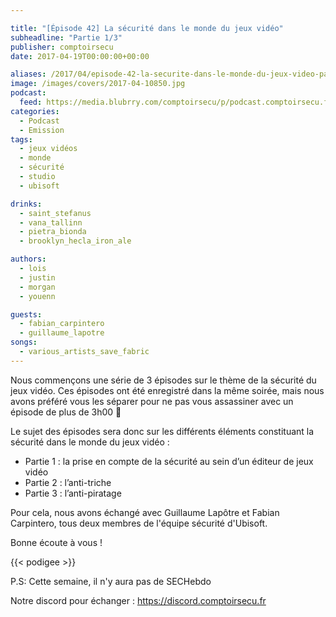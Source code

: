 ```yaml
---

title: "[Épisode 42] La sécurité dans le monde du jeux vidéo"
subheadline: "Partie 1/3"
publisher: comptoirsecu
date: 2017-04-19T00:00:00+00:00

aliases: /2017/04/episode-42-la-securite-dans-le-monde-du-jeux-video-partie-13/
image: /images/covers/2017-04-10850.jpg
podcast:
  feed: https://media.blubrry.com/comptoirsecu/p/podcast.comptoirsecu.fr/CSEC.EP42.2017-04-18.JEUX_VIDEO-1.mp3
categories:
  - Podcast
  - Emission
tags:
  - jeux vidéos
  - monde
  - sécurité
  - studio
  - ubisoft

drinks:
  - saint_stefanus
  - vana_tallinn
  - pietra_bionda
  - brooklyn_hecla_iron_ale

authors:
  - lois
  - justin
  - morgan
  - youenn

guests:
  - fabian_carpintero
  - guillaume_lapotre
songs:
  - various_artists_save_fabric
---
```

Nous commençons une série de 3 épisodes sur le thème de la sécurité du jeux vidéo. Ces épisodes ont été enregistré dans la même soirée, mais nous avons préféré vous les séparer pour ne pas vous assassiner avec un épisode de plus de 3h00 🙂



Le sujet des épisodes sera donc sur les différents éléments constituant la sécurité dans le monde du jeux vidéo :

- Partie 1 : la prise en compte de la sécurité au sein d’un éditeur de jeux vidéo
- Partie 2 : l’anti-triche
- Partie 3 : l’anti-piratage

Pour cela, nous avons échangé avec Guillaume Lapôtre et Fabian Carpintero, tous deux membres de l'équipe sécurité d'Ubisoft.

Bonne écoute à vous !

{{< podigee >}}

P.S: Cette semaine, il n'y aura pas de SECHebdo

Notre discord pour échanger : <https://discord.comptoirsecu.fr>
